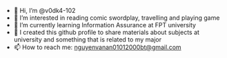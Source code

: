 - 👋 Hi, I’m @v0dk4-102
- 👀 I’m interested in reading comic swordplay, travelling and playing game
- 🌱 I’m currently learning Information Assurance at FPT university
- 💞️ I created this github profile to share materials about subjects at university and something that is related to my major
- 📫 How to reach me: nguyenvanan01012000bt@gmail.com

<!---
v0dk4-102/v0dk4-102 is a ✨ special ✨ repository because its `README.md` (this file) appears on your GitHub profile.
You can click the Preview link to take a look at your changes.
--->
